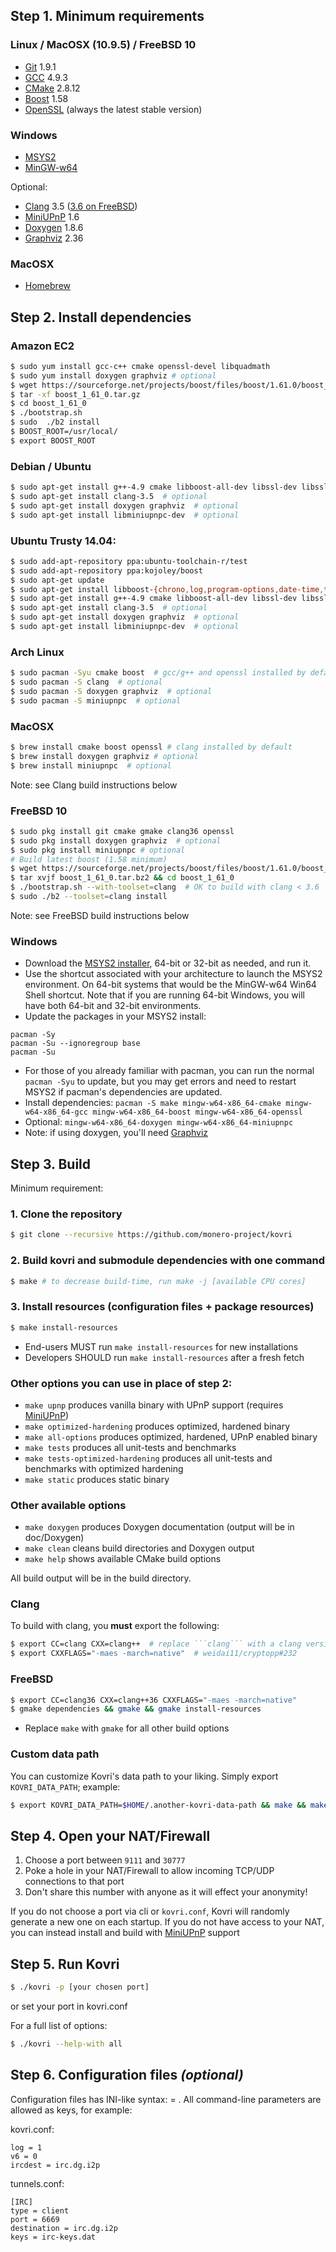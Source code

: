 ## Step 1. Minimum requirements

### Linux / MacOSX (10.9.5) / FreeBSD 10
- [Git](https://git-scm.com/download) 1.9.1
- [GCC](https://gcc.gnu.org/) 4.9.3
- [CMake](https://cmake.org/) 2.8.12
- [Boost](http://www.boost.org/) 1.58
- [OpenSSL](https://openssl.org/) (always the latest stable version)

### Windows
- [MSYS2](https://msys2.github.io/)
- [MinGW-w64](http://mingw-w64.org/doku.php)

Optional:

- [Clang](http://clang.llvm.org/) 3.5 ([3.6 on FreeBSD](https://llvm.org/bugs/show_bug.cgi?id=28887))
- [MiniUPnP](http://miniupnp.free.fr/files/) 1.6
- [Doxygen](http://www.doxygen.org/) 1.8.6
- [Graphviz](http://graphviz.org/) 2.36

### MacOSX
- [Homebrew](http://brew.sh/)

## Step 2. Install dependencies

###  Amazon EC2
```bash
$ sudo yum install gcc-c++ cmake openssl-devel libquadmath
$ sudo yum install doxygen graphviz # optional
$ wget https://sourceforge.net/projects/boost/files/boost/1.61.0/boost_1_61_0.tar.gz
$ tar -xf boost_1_61_0.tar.gz
$ cd boost_1_61_0
$ ./bootstrap.sh
$ sudo  ./b2 install
$ BOOST_ROOT=/usr/local/
$ export BOOST_ROOT
```

### Debian / Ubuntu
```bash
$ sudo apt-get install g++-4.9 cmake libboost-all-dev libssl-dev libssl1.0.0
$ sudo apt-get install clang-3.5  # optional
$ sudo apt-get install doxygen graphviz  # optional
$ sudo apt-get install libminiupnpc-dev  # optional
```

### Ubuntu Trusty 14.04:

```bash
$ sudo add-apt-repository ppa:ubuntu-toolchain-r/test
$ sudo add-apt-repository ppa:kojoley/boost
$ sudo apt-get update
$ sudo apt-get install libboost-{chrono,log,program-options,date-time,thread,system,filesystem,regex,test}1.58{-dev,.0}
$ sudo apt-get install g++-4.9 cmake libboost-all-dev libssl-dev libssl1.0.0
$ sudo apt-get install clang-3.5  # optional
$ sudo apt-get install doxygen graphviz  # optional
$ sudo apt-get install libminiupnpc-dev  # optional

```

### Arch Linux
```bash
$ sudo pacman -Syu cmake boost  # gcc/g++ and openssl installed by default
$ sudo pacman -S clang  # optional
$ sudo pacman -S doxygen graphviz  # optional
$ sudo pacman -S miniupnpc  # optional
```

### MacOSX
```bash
$ brew install cmake boost openssl # clang installed by default
$ brew install doxygen graphviz # optional
$ brew install miniupnpc  # optional
```
Note: see Clang build instructions below

### FreeBSD 10
```bash
$ sudo pkg install git cmake gmake clang36 openssl
$ sudo pkg install doxygen graphviz  # optional
$ sudo pkg install miniupnpc # optional
# Build latest boost (1.58 minimum)
$ wget https://sourceforge.net/projects/boost/files/boost/1.61.0/boost_1_61_0.tar.bz2/download -O boost_1_61_0.tar.bz2
$ tar xvjf boost_1_61_0.tar.bz2 && cd boost_1_61_0
$ ./bootstrap.sh --with-toolset=clang  # OK to build with clang < 3.6
$ sudo ./b2 --toolset=clang install
```
Note: see FreeBSD build instructions below

### Windows
* Download the [MSYS2 installer](http://msys2.github.io/), 64-bit or 32-bit as needed, and run it.
* Use the shortcut associated with your architecture to launch the MSYS2 environment. On 64-bit systems that would be the MinGW-w64 Win64 Shell shortcut. Note that if you are running 64-bit Windows, you will have both 64-bit and 32-bit environments.
* Update the packages in your MSYS2 install:
```
pacman -Sy
pacman -Su --ignoregroup base
pacman -Su
```
* For those of you already familiar with pacman, you can run the normal ```pacman -Syu``` to update, but you may get errors and need to restart MSYS2 if pacman's dependencies are updated.
* Install dependencies: ```pacman -S make mingw-w64-x86_64-cmake mingw-w64-x86_64-gcc mingw-w64-x86_64-boost mingw-w64-x86_64-openssl```
* Optional: ```mingw-w64-x86_64-doxygen mingw-w64-x86_64-miniupnpc```
* Note: if using doxygen, you'll need [Graphviz](http://graphviz.org/doc/winbuild.html)

## Step 3. Build
Minimum requirement:

### 1. Clone the repository
```bash
$ git clone --recursive https://github.com/monero-project/kovri
```
### 2. Build kovri and submodule dependencies with one command
```bash
$ make # to decrease build-time, run make -j [available CPU cores]
```
### 3. Install resources (configuration files + package resources)
```bash
$ make install-resources
```

- End-users MUST run ```make install-resources``` for new installations
- Developers SHOULD run ```make install-resources``` after a fresh fetch

### Other options you can use in place of step 2:

- ```make upnp``` produces vanilla binary with UPnP support (requires [MiniUPnP](http://miniupnp.free.fr/files/))
- ```make optimized-hardening``` produces optimized, hardened binary
- ```make all-options``` produces optimized, hardened, UPnP enabled binary
- ```make tests``` produces all unit-tests and benchmarks
- ```make tests-optimized-hardening``` produces all unit-tests and benchmarks with optimized hardening
- ```make static``` produces static binary

### Other available options
- ```make doxygen``` produces Doxygen documentation (output will be in doc/Doxygen)
- ```make clean``` cleans build directories and Doxygen output
- ```make help``` shows available CMake build options

All build output will be in the build directory.

### Clang
To build with clang, you **must** export the following:

```bash
$ export CC=clang CXX=clang++  # replace ```clang``` with a clang version/path of your choosing
$ export CXXFLAGS="-maes -march=native"  # weidai11/cryptopp#232
```

### FreeBSD
```bash
$ export CC=clang36 CXX=clang++36 CXXFLAGS="-maes -march=native"
$ gmake dependencies && gmake && gmake install-resources
```
- Replace ```make``` with ```gmake``` for all other build options

### Custom data path
You can customize Kovri's data path to your liking. Simply export ```KOVRI_DATA_PATH```; example:

```bash
$ export KOVRI_DATA_PATH=$HOME/.another-kovri-data-path && make && make install-resources
```

## Step 4. Open your NAT/Firewall
1. Choose a port between ```9111``` and ```30777```
2. Poke a hole in your NAT/Firewall to allow incoming TCP/UDP connections to that port
3. Don't share this number with anyone as it will effect your anonymity!

If you do not choose a port via cli or ```kovri.conf```, Kovri will randomly generate a new one on each startup. If you do not have access to your NAT, you can instead install and build with [MiniUPnP](http://miniupnp.free.fr/files/) support

## Step 5. Run Kovri
```bash
$ ./kovri -p [your chosen port]
```
or set your port in kovri.conf


For a full list of options:

```bash
$ ./kovri --help-with all
```

## Step 6. Configuration files *(optional)*

Configuration files has INI-like syntax: <key> = <value>.
All command-line parameters are allowed as keys, for example:

kovri.conf:

    log = 1
    v6 = 0
    ircdest = irc.dg.i2p

tunnels.conf:

    [IRC]
    type = client
    port = 6669
    destination = irc.dg.i2p
    keys = irc-keys.dat
